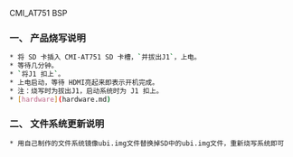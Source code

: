 CMI_AT751 BSP

### 一、 产品烧写说明
```sh
* 将 SD 卡插入 CMI-AT751 SD 卡槽，`并拔出J1`，上电。
* 等待几分钟。
* `将J1 扣上`。
* 上电启动，等待 HDMI亮起来即表示开机完成。
* 注：烧写时为拔出J1，启动系统时为 J1 扣上。
* [hardware](hardware.md)
```
### 二、 文件系统更新说明
```sh
* 用自己制作的文件系统镜像ubi.img文件替换掉SD中的ubi.img文件，重新烧写系统即可
```
